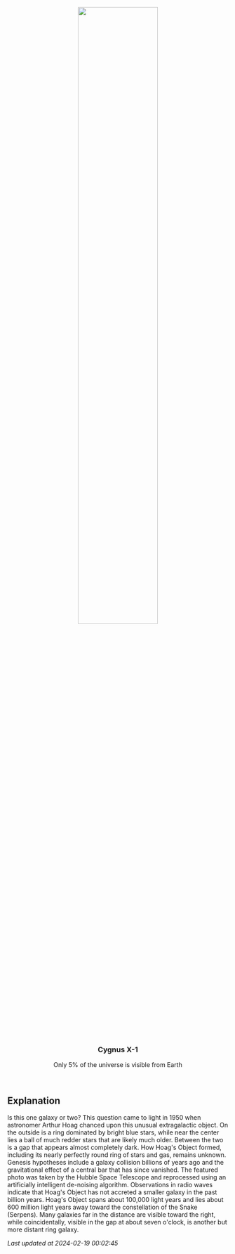 <p align='center'>
    <img src='https://apod.nasa.gov/apod/image/2402/Hoag_HubbleBlanco_1080.jpg' width='60%' />
    <h3 align="center">Cygnus X-1</h3>
    <p align="center">Only 5% of the universe is visible from Earth</p>
</p>
<br/>

Explanation
--
Is this one galaxy or two?  This question came to light in 1950 when astronomer Arthur Hoag chanced upon this unusual extragalactic object.  On the outside is a ring dominated by bright blue stars, while near the center lies a ball of much redder stars that are likely much older.  Between the two is a gap that appears almost completely dark.  How Hoag's Object formed, including its nearly perfectly round ring of stars and gas, remains unknown.  Genesis hypotheses include a galaxy collision billions of years ago and the gravitational effect of a central bar that has since vanished. The featured photo was taken by the Hubble Space Telescope and reprocessed using an artificially intelligent de-noising algorithm.  Observations in radio waves indicate that Hoag's Object has not accreted a smaller galaxy in the past billion years.  Hoag's Object spans about 100,000 light years and lies about 600 million light years away toward the constellation of the Snake (Serpens).  Many galaxies far in the distance are visible toward the right, while coincidentally, visible in the gap at about seven o'clock, is another but more distant ring galaxy.


*Last updated at 2024-02-19 00:02:45*
